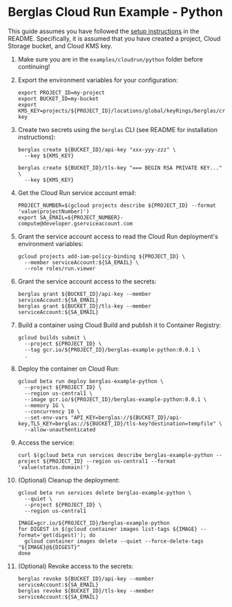 # Berglas Cloud Run Example - Python

This guide assumes you have followed the [setup instructions][setup] in the
README. Specifically, it is assumed that you have created a project, Cloud
Storage bucket, and Cloud KMS key.

[setup]: https://github.com/GoogleCloudPlatform/berglas#setup

1. Make sure you are in the `examples/cloudrun/python` folder before continuing!

1. Export the environment variables for your configuration:

    ```text
    export PROJECT_ID=my-project
    export BUCKET_ID=my-bucket
    export KMS_KEY=projects/${PROJECT_ID}/locations/global/keyRings/berglas/cryptoKeys/berglas-key
    ```

1. Create two secrets using the `berglas` CLI (see README for installation
instructions):

    ```text
    berglas create ${BUCKET_ID}/api-key "xxx-yyy-zzz" \
      --key ${KMS_KEY}
    ```

    ```text
    berglas create ${BUCKET_ID}/tls-key "=== BEGIN RSA PRIVATE KEY..." \
      --key ${KMS_KEY}
    ```

1. Get the Cloud Run service account email:

    ```text
    PROJECT_NUMBER=$(gcloud projects describe ${PROJECT_ID} --format 'value(projectNumber)')
    export SA_EMAIL=${PROJECT_NUMBER}-compute@developer.gserviceaccount.com
    ```

1. Grant the service account access to read the Cloud Run deployment's
environment variables:

    ```text
    gcloud projects add-iam-policy-binding ${PROJECT_ID} \
      --member serviceAccount:${SA_EMAIL} \
      --role roles/run.viewer
    ```

1. Grant the service account access to the secrets:

    ```text
    berglas grant ${BUCKET_ID}/api-key --member serviceAccount:${SA_EMAIL}
    berglas grant ${BUCKET_ID}/tls-key --member serviceAccount:${SA_EMAIL}
    ```

1. Build a container using Cloud Build and publish it to Container Registry:

    ```text
    gcloud builds submit \
      --project ${PROJECT_ID} \
      --tag gcr.io/${PROJECT_ID}/berglas-example-python:0.0.1 \
      .
    ```

1. Deploy the container on Cloud Run:

    ```text
    gcloud beta run deploy berglas-example-python \
      --project ${PROJECT_ID} \
      --region us-central1 \
      --image gcr.io/${PROJECT_ID}/berglas-example-python:0.0.1 \
      --memory 1G \
      --concurrency 10 \
      --set-env-vars "API_KEY=berglas://${BUCKET_ID}/api-key,TLS_KEY=berglas://${BUCKET_ID}/tls-key?destination=tempfile" \
      --allow-unauthenticated
    ```

1. Access the service:

    ```text
    curl $(gcloud beta run services describe berglas-example-python --project ${PROJECT_ID} --region us-central1 --format 'value(status.domain)')
    ```

1. (Optional) Cleanup the deployment:

    ```text
    gcloud beta run services delete berglas-example-python \
      --quiet \
      --project ${PROJECT_ID} \
      --region us-central1
    ```
   
    ```text
    IMAGE=gcr.io/${PROJECT_ID}/berglas-example-python
    for DIGEST in $(gcloud container images list-tags ${IMAGE} --format='get(digest)'); do
      gcloud container images delete --quiet --force-delete-tags "${IMAGE}@${DIGEST}"
    done
    ```

1. (Optional) Revoke access to the secrets:

    ```text
    berglas revoke ${BUCKET_ID}/api-key --member serviceAccount:${SA_EMAIL}
    berglas revoke ${BUCKET_ID}/tls-key --member serviceAccount:${SA_EMAIL}
    ```
